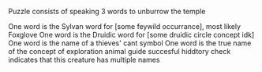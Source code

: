 Puzzle consists of speaking 3 words to unburrow the temple

One word is the Sylvan word for [some feywild occurrance], most likely Foxglove
One word is the Druidic word for [some druidic circle concept idk]
One word is the name of a thieves' cant symbol
One word is the true name of the concept of exploration animal guide
	succesful hiddtory check indicates that this creature has multiple names
